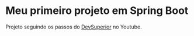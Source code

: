 # Meu primeiro projeto em Spring Boot
Projeto seguindo os passos do [DevSuperior](https://www.youtube.com/watch?v=nQr_X62vq-k&t=2135s) no Youtube.
